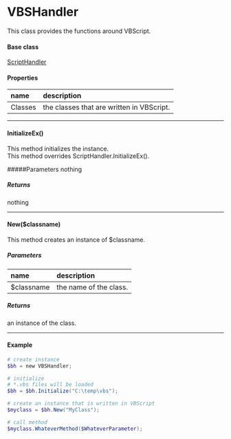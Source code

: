 # VBSHandler
This class provides the functions around VBScript.

#### Base class
[ScriptHandler](scripthandler.md)

#### Properties
|name|description|
|:--|:--|
| Classes | the classes that are written in VBScript. |

***
#### InitializeEx()
This method initializes the instance.  
This method overrides ScriptHandler.InitializeEx().

#####Parameters
nothing

##### Returns
nothing

***

#### New($classname)
This method creates an instance of $classname.

##### Parameters
|name|description|
|:--|:--|
| $classname | the name of the class. |

##### Returns
an instance of the class.

***
#### Example
``` powershell
# create instance
$bh = new VBSHandler;

# initialize
# *.vbs files will be loaded
$bh = $bh.Initialize("C:\temp\vbs");

# create an instance that is written in VBScript
$myclass = $bh.New("MyClass");

# call method
$myclass.WhateverMethod($WhateverParameter);
```

